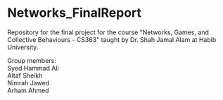 # Networks_FinalReport  

Repository for the final project for the course "Networks, Games, and Collective Behaviours - CS363" taught by Dr. Shah Jamal Alam at Habib University.
  
Group members:  
Syed Hammad Ali  
Altaf Sheikh  
Nimrah Jawed  
Arham Ahmed
